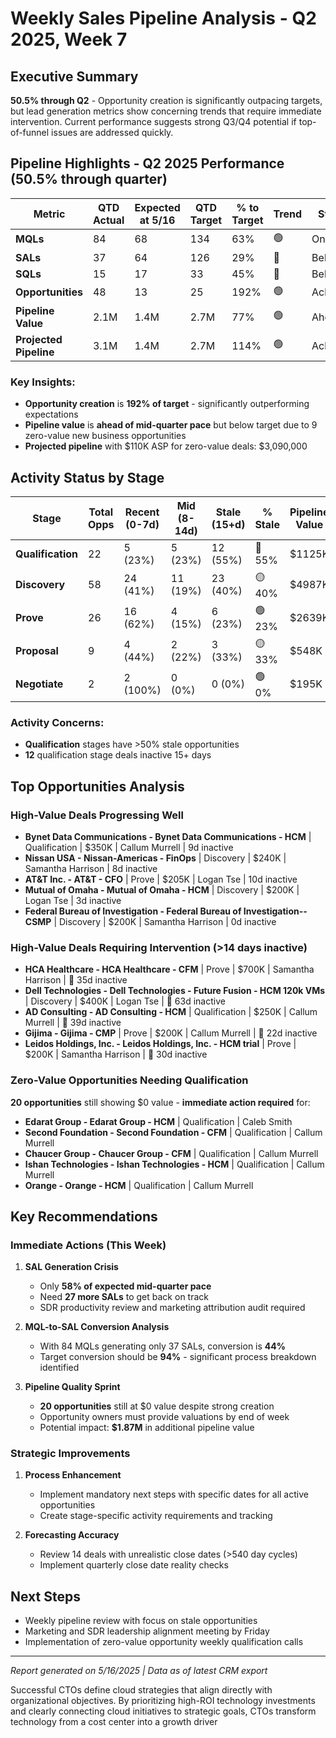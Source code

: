 # Weekly Sales Pipeline Analysis - Q2 2025, Week 7

## Executive Summary

**50.5% through Q2** - Opportunity creation is significantly outpacing targets, but lead generation metrics show concerning trends that require immediate intervention. Current performance suggests strong Q3/Q4 potential if top-of-funnel issues are addressed quickly.

## Pipeline Highlights - Q2 2025 Performance (50.5% through quarter)

| Metric                 | QTD Actual | Expected at 5/16 | QTD Target | % to Target | Trend | Status   |
| ---------------------- | ---------- | ---------------- | ---------- | ----------- | ----- | -------- |
| **MQLs**               | 84         | 68               | 134        | 63%         | 🟢    | On Pace  |
| **SALs**               | 37         | 64               | 126        | 29%         | 🔴    | Behind   |
| **SQLs**               | 15         | 17               | 33         | 45%         | 🔴    | Behind   |
| **Opportunities**      | 48         | 13               | 25         | 192%        | 🟢    | Achieved |
| **Pipeline Value**     | 2.1M       | 1.4M             | 2.7M       | 77%         | 🟢    | Ahead    |
| **Projected Pipeline** | 3.1M       | 1.4M             | 2.7M       | 114%        | 🟢    | Achieved |

### Key Insights:
- **Opportunity creation** is **192% of target** - significantly outperforming expectations
- **Pipeline value** is **ahead of mid-quarter pace** but below target due to 9 zero-value new business opportunities  
- **Projected pipeline** with $110K ASP for zero-value deals: $3,090,000

## Activity Status by Stage

| Stage             | Total Opps | Recent (0-7d) | Mid (8-14d) | Stale (15+d) | % Stale | Pipeline Value |
| ----------------- | ---------- | ------------- | ----------- | ------------ | ------- | -------------- |
| **Qualification** | 22         | 5 (23%)       | 5 (23%)     | 12 (55%)     | 🔴 55%  | $1125K         |
| **Discovery**     | 58         | 24 (41%)      | 11 (19%)    | 23 (40%)     | 🟡 40%  | $4987K         |
| **Prove**         | 26         | 16 (62%)      | 4 (15%)     | 6 (23%)      | 🟢 23%  | $2639K         |
| **Proposal**      | 9          | 4 (44%)       | 2 (22%)     | 3 (33%)      | 🟡 33%  | $548K          |
| **Negotiate**     | 2          | 2 (100%)      | 0 (0%)      | 0 (0%)       | 🟢 0%   | $195K          |

### Activity Concerns:
- **Qualification** stages have >50% stale opportunities
- **12** qualification stage deals inactive 15+ days

## Top Opportunities Analysis

### High-Value Deals Progressing Well
- **Bynet Data Communications - Bynet Data Communications - HCM** | Qualification | $350K | Callum Murrell | 9d inactive
- **Nissan USA - Nissan-Americas - FinOps** | Discovery | $240K | Samantha Harrison | 8d inactive
- **AT&T Inc. - AT&T - CFO** | Prove | $205K | Logan Tse | 10d inactive
- **Mutual of Omaha - Mutual of Omaha - HCM** | Discovery | $200K | Logan Tse | 3d inactive
- **Federal Bureau of Investigation - Federal Bureau of Investigation-- CSMP** | Discovery | $200K | Samantha Harrison | 0d inactive

### High-Value Deals Requiring Intervention (>14 days inactive)
- **HCA Healthcare - HCA Healthcare - CFM** | Prove | $700K | Samantha Harrison | 🔴 35d inactive
- **Dell Technologies - Dell Technologies - Future Fusion - HCM 120k VMs** | Discovery | $400K | Logan Tse | 🔴 63d inactive
- **AD Consulting - AD Consulting - HCM** | Qualification | $250K | Callum Murrell | 🔴 39d inactive
- **Gijima - Gijima - CMP** | Prove | $200K | Callum Murrell | 🔴 22d inactive
- **Leidos Holdings, Inc. - Leidos Holdings, Inc. - HCM trial** | Prove | $200K | Samantha Harrison | 🔴 30d inactive

### Zero-Value Opportunities Needing Qualification
**20 opportunities** still showing $0 value - **immediate action required** for:
- **Edarat Group - Edarat Group - HCM** | Qualification | Caleb Smith
- **Second Foundation - Second Foundation - CFM** | Qualification | Callum Murrell
- **Chaucer Group - Chaucer Group - CFM** | Qualification | Callum Murrell
- **Ishan Technologies - Ishan Technologies - HCM** | Qualification | Callum Murrell
- **Orange - Orange - HCM** | Qualification | Callum Murrell

## Key Recommendations

### Immediate Actions (This Week)
1. **SAL Generation Crisis**
   - Only **58% of expected mid-quarter pace**
   - Need **27 more SALs** to get back on track
   - SDR productivity review and marketing attribution audit required

2. **MQL-to-SAL Conversion Analysis**
   - With 84 MQLs generating only 37 SALs, conversion is **44%**
   - Target conversion should be **94%** - significant process breakdown identified

3. **Pipeline Quality Sprint**
   - **20 opportunities** still at $0 value despite strong creation
   - Opportunity owners must provide valuations by end of week
   - Potential impact: **$1.87M** in additional pipeline value

### Strategic Improvements
1. **Process Enhancement**
   - Implement mandatory next steps with specific dates for all active opportunities
   - Create stage-specific activity requirements and tracking

2. **Forecasting Accuracy**
   - Review 14 deals with unrealistic close dates (>540 day cycles)
   - Implement quarterly close date reality checks

## Next Steps
- Weekly pipeline review with focus on stale opportunities
- Marketing and SDR leadership alignment meeting by Friday
- Implementation of zero-value opportunity weekly qualification calls

---
*Report generated on 5/16/2025 | Data as of latest CRM export*

Successful CTOs define cloud strategies that align directly with organizational objectives. By prioritizing high-ROI technology investments and clearly connecting cloud initiatives to strategic goals, CTOs transform technology from a cost center into a growth driver